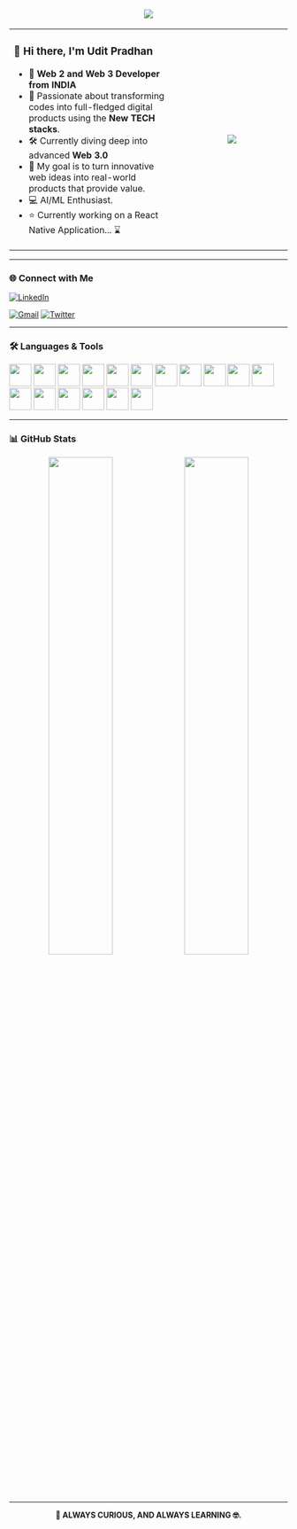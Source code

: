 <h1 align="center" style="color:#2563EB; font-weight:bold;">
  <img src="https://readme-typing-svg.herokuapp.com?font=Fira+Code&duration=2000&pause=1000&color=2563EB&center=true&vCenter=true&width=600&lines=Hi+%F0%9F%91%8B%2C+I'm+Udit+Pradhan;Full+Stack+Web+Developer+from+INDIA;Crafting+cool+and+clean+web+experiences"/>
</h1>


<table>
  <tr>
    <td width="60%">
      <h3>👋 Hi there, I'm <strong>Udit Pradhan</strong></h3>
      <ul>
        <li>🚀 <strong> Web 2 and Web 3 Developer from INDIA </strong></li>
        <li>🧠 Passionate about transforming codes into full-fledged digital products using the <strong>New TECH stacks</strong>.</li>
        <li>🛠️ Currently diving deep into advanced <strong> Web 3.0</strong></li>
        <li>🎯 My goal is to turn innovative web ideas into real-world products that provide value.</li>
        <li>💻 AI/ML Enthusiast. </li>
        <!-- <li>⭐ Currently working on Car Rent application ⌛.... update:  Too many bugs as of now.</li> -->
        <li>⭐ Currently working on a React Native Application... ⌛</li>
      </ul>
    </td>
    <td align="center" width="40%">
      <img src="https://media.giphy.com/media/v1.Y2lkPTc5MGI3NjExOG44MjVoNG1hOHRud3V4eG4yeWFyOWo2MHFmY2VuM2E3ajh0NWNnYyZlcD12MV9naWZzX3NlYXJjaCZjdD1n/Ur7vrGqaUIXupMDMeV/giphy.gif" />
    </td>
  </tr>
</table>



---

### 🌐 Connect with Me
[![LinkedIn](https://img.shields.io/badge/LinkedIn-%230077B5.svg?style=for-the-badge&logo=linkedin&logoColor=white)](https://www.linkedin.com/in/udit-pradhan-429a2729b/) 
<!-- [![Instagram](https://img.shields.io/badge/Instagram-%23E4405F.svg?style=for-the-badge&logo=instagram&logoColor=white)](https://www.instagram.com/im_impactt/) -->
[![Gmail](https://img.shields.io/badge/Email-uditpradhan.official@gmail.com-D14836?style=for-the-badge&logo=gmail&logoColor=white)](mailto:uditpradhan.official@gmail.com)
[![Twitter](https://img.shields.io/badge/Twitter-%231DA1F2.svg?style=for-the-badge&logo=twitter&logoColor=white)](https://x.com/udit_pradhan_)


---

### 🛠️ Languages & Tools
<p>
  <img src="https://cdn.jsdelivr.net/gh/devicons/devicon/icons/html5/html5-original.svg" width="40"/>
  <img src="https://cdn.jsdelivr.net/gh/devicons/devicon/icons/css3/css3-original.svg" width="40"/>
  <img src="https://cdn.jsdelivr.net/gh/devicons/devicon/icons/javascript/javascript-original.svg" width="40"/>
  <img src="https://cdn.jsdelivr.net/gh/devicons/devicon/icons/react/react-original.svg" width="40"/>
  <img src="https://cdn.jsdelivr.net/gh/devicons/devicon/icons/nodejs/nodejs-original.svg" width="40"/>
  <img src="https://cdn.jsdelivr.net/gh/devicons/devicon/icons/express/express-original.svg" width="40"/>
  <img src="https://cdn.jsdelivr.net/gh/devicons/devicon/icons/mongodb/mongodb-original.svg" width="40"/>
  <img src="https://cdn.jsdelivr.net/gh/devicons/devicon/icons/python/python-original.svg" width="40"/>
  <img src="https://cdn.jsdelivr.net/gh/devicons/devicon/icons/cplusplus/cplusplus-original.svg" width="40"/>
  <img src="https://cdn.jsdelivr.net/gh/devicons/devicon/icons/figma/figma-original.svg" width="40"/>

  <!-- Added below -->
  <img src="https://cdn.jsdelivr.net/gh/devicons/devicon/icons/c/c-original.svg" width="40"/>
  <img src="https://cdn.jsdelivr.net/gh/devicons/devicon/icons/java/java-original.svg" width="40"/>
  <img src="https://cdn.jsdelivr.net/gh/devicons/devicon/icons/mysql/mysql-original.svg" width="40"/>
  <img src="https://cdn.jsdelivr.net/gh/devicons/devicon/icons/git/git-original.svg" width="40"/>
  <img src="https://cdn.jsdelivr.net/gh/devicons/devicon/icons/github/github-original.svg" width="40"/>
  <img src="https://cdn.jsdelivr.net/gh/devicons/devicon/icons/vscode/vscode-original.svg" width="40"/>
  <!-- <img src="https://upload.wikimedia.org/wikipedia/commons/2/20/Google_Colaboratory_SVG_Logo.svg" width="40"/> -->
  <img src="https://www.svgrepo.com/show/327408/logo-vercel.svg" width="40"/>
</p>

---

### 📊 GitHub Stats
<p align="center">
  <img src="https://github-readme-stats.vercel.app/api?username=itsUdit24&show_icons=true&theme=default" width="48%" />
  <img src="https://github-readme-stats.vercel.app/api/top-langs/?username=itsUdit24&layout=compact&theme=default" width="48%" />
</p>

---


<p align="center">
  <strong>🚀 ALWAYS CURIOUS, AND ALWAYS LEARNING 🤓.</strong>
</p>



